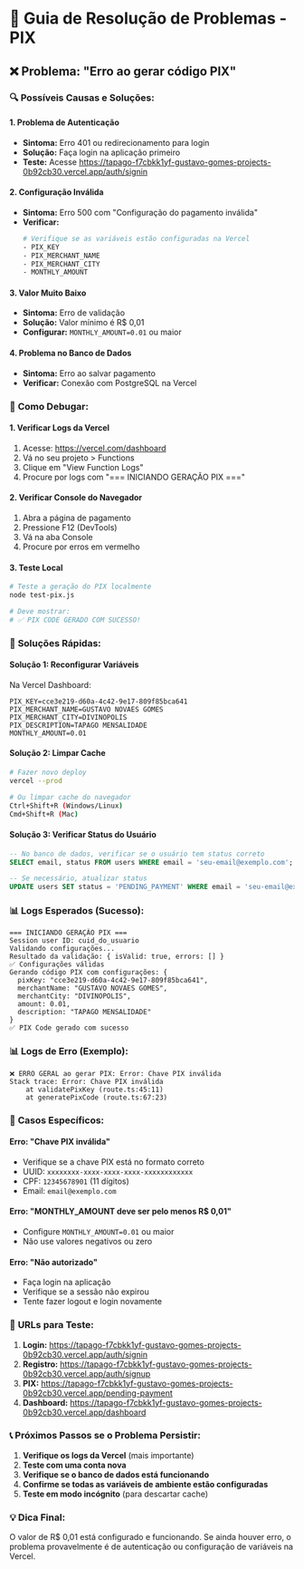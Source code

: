 # 🔧 Guia de Resolução de Problemas - PIX

## ❌ Problema: "Erro ao gerar código PIX"

### 🔍 **Possíveis Causas e Soluções:**

#### **1. Problema de Autenticação**
- **Sintoma:** Erro 401 ou redirecionamento para login
- **Solução:** Faça login na aplicação primeiro
- **Teste:** Acesse https://tapago-f7cbkk1yf-gustavo-gomes-projects-0b92cb30.vercel.app/auth/signin

#### **2. Configuração Inválida**
- **Sintoma:** Erro 500 com "Configuração do pagamento inválida"
- **Verificar:**
  ```bash
  # Verifique se as variáveis estão configuradas na Vercel
  - PIX_KEY
  - PIX_MERCHANT_NAME  
  - PIX_MERCHANT_CITY
  - MONTHLY_AMOUNT
  ```

#### **3. Valor Muito Baixo**
- **Sintoma:** Erro de validação
- **Solução:** Valor mínimo é R$ 0,01
- **Configurar:** `MONTHLY_AMOUNT=0.01` ou maior

#### **4. Problema no Banco de Dados**
- **Sintoma:** Erro ao salvar pagamento
- **Verificar:** Conexão com PostgreSQL na Vercel

### 🧪 **Como Debugar:**

#### **1. Verificar Logs da Vercel**
1. Acesse: https://vercel.com/dashboard
2. Vá no seu projeto > Functions
3. Clique em "View Function Logs"
4. Procure por logs com "=== INICIANDO GERAÇÃO PIX ==="

#### **2. Verificar Console do Navegador**
1. Abra a página de pagamento
2. Pressione F12 (DevTools)
3. Vá na aba Console
4. Procure por erros em vermelho

#### **3. Teste Local**
```bash
# Teste a geração do PIX localmente
node test-pix.js

# Deve mostrar:
# ✅ PIX CODE GERADO COM SUCESSO!
```

### 🔧 **Soluções Rápidas:**

#### **Solução 1: Reconfigurar Variáveis**
Na Vercel Dashboard:
```env
PIX_KEY=cce3e219-d60a-4c42-9e17-809f85bca641
PIX_MERCHANT_NAME=GUSTAVO NOVAES GOMES
PIX_MERCHANT_CITY=DIVINOPOLIS
PIX_DESCRIPTION=TAPAGO MENSALIDADE
MONTHLY_AMOUNT=0.01
```

#### **Solução 2: Limpar Cache**
```bash
# Fazer novo deploy
vercel --prod

# Ou limpar cache do navegador
Ctrl+Shift+R (Windows/Linux)
Cmd+Shift+R (Mac)
```

#### **Solução 3: Verificar Status do Usuário**
```sql
-- No banco de dados, verificar se o usuário tem status correto
SELECT email, status FROM users WHERE email = 'seu-email@exemplo.com';

-- Se necessário, atualizar status
UPDATE users SET status = 'PENDING_PAYMENT' WHERE email = 'seu-email@exemplo.com';
```

### 📊 **Logs Esperados (Sucesso):**

```
=== INICIANDO GERAÇÃO PIX ===
Session user ID: cuid_do_usuario
Validando configurações...
Resultado da validação: { isValid: true, errors: [] }
✅ Configurações válidas
Gerando código PIX com configurações: {
  pixKey: "cce3e219-d60a-4c42-9e17-809f85bca641",
  merchantName: "GUSTAVO NOVAES GOMES",
  merchantCity: "DIVINOPOLIS",
  amount: 0.01,
  description: "TAPAGO MENSALIDADE"
}
✅ PIX Code gerado com sucesso
```

### 📊 **Logs de Erro (Exemplo):**

```
❌ ERRO GERAL ao gerar PIX: Error: Chave PIX inválida
Stack trace: Error: Chave PIX inválida
    at validatePixKey (route.ts:45:11)
    at generatePixCode (route.ts:67:23)
```

### 🚨 **Casos Específicos:**

#### **Erro: "Chave PIX inválida"**
- Verifique se a chave PIX está no formato correto
- UUID: `xxxxxxxx-xxxx-xxxx-xxxx-xxxxxxxxxxxx`
- CPF: `12345678901` (11 dígitos)
- Email: `email@exemplo.com`

#### **Erro: "MONTHLY_AMOUNT deve ser pelo menos R$ 0,01"**
- Configure `MONTHLY_AMOUNT=0.01` ou maior
- Não use valores negativos ou zero

#### **Erro: "Não autorizado"**
- Faça login na aplicação
- Verifique se a sessão não expirou
- Tente fazer logout e login novamente

### 🎯 **URLs para Teste:**

1. **Login:** https://tapago-f7cbkk1yf-gustavo-gomes-projects-0b92cb30.vercel.app/auth/signin
2. **Registro:** https://tapago-f7cbkk1yf-gustavo-gomes-projects-0b92cb30.vercel.app/auth/signup  
3. **PIX:** https://tapago-f7cbkk1yf-gustavo-gomes-projects-0b92cb30.vercel.app/pending-payment
4. **Dashboard:** https://tapago-f7cbkk1yf-gustavo-gomes-projects-0b92cb30.vercel.app/dashboard

### 📞 **Próximos Passos se o Problema Persistir:**

1. **Verifique os logs da Vercel** (mais importante)
2. **Teste com uma conta nova** 
3. **Verifique se o banco de dados está funcionando**
4. **Confirme se todas as variáveis de ambiente estão configuradas**
5. **Teste em modo incógnito** (para descartar cache)

### 💡 **Dica Final:**
O valor de R$ 0,01 está configurado e funcionando. Se ainda houver erro, o problema provavelmente é de autenticação ou configuração de variáveis na Vercel.